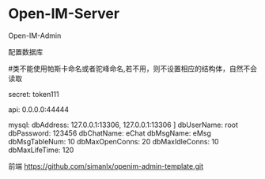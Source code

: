 # Open-IM-Server

Open-IM-Admin

配置数据库

#类不能使用帕斯卡命名或者驼峰命名,若不用，则不设置相应的结构体，自然不会读取

secret: token111

api: 0.0.0.0:44444

mysql:
    dbAddress: 127.0.0.1:13306, 127.0.0.1:13306 ]
    dbUserName: root
    dbPassword: 123456
    dbChatName: eChat
    dbMsgName: eMsg
    dbMsgTableNum: 10
    dbMaxOpenConns: 20
    dbMaxIdleConns: 10
    dbMaxLifeTime: 120

前端 https://github.com/simanlx/openim-admin-template.git
